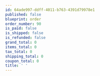 ```yaml
---
id: 64ade997-ddff-4011-b763-4391d79978e1
published: false
blueprint: order
order_number: 90
is_paid: false
is_shipped: false
is_refunded: false
grand_total: 0
items_total: 0
tax_total: 0
shipping_total: 0
coupon_total: 0
title: ' '
---
```

